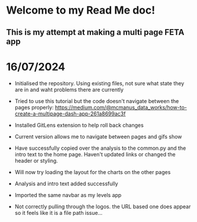 # Welcome to my Read Me doc!

## This is my attempt at making a multi page FETA app

# 16/07/2024
* Initialised the repository. Using existing files, not sure what state they are in and waht problems there are currently
* Tried to use this tutorial but the code doesn't navigate between the pages properly: https://medium.com/@mcmanus_data_works/how-to-create-a-multipage-dash-app-261a8699ac3f
* Installed GitLens extension to help roll back changes
* Current version allows me to navigate between pages and gifs show

* Have successfully copied over the analysis to the common.py and the intro text to the home page. Haven't updated links or changed the header or styling.
* Will now try loading the layout for the charts on the other pages
* Analysis and intro text added successfully
* Imported the same navbar as my levels app
* Not correctly pulling through the logos. the URL based one does appear so it feels like it is a file path issue...